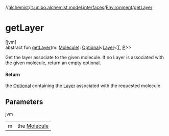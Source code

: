 //[alchemist](../../../index.md)/[it.unibo.alchemist.model.interfaces](../index.md)/[Environment](index.md)/[getLayer](get-layer.md)

# getLayer

[jvm]\
abstract fun [getLayer](get-layer.md)(m: [Molecule](../-molecule/index.md)): [Optional](https://docs.oracle.com/javase/8/docs/api/java/util/Optional.html)<[Layer](../-layer/index.md)<[T](../../it.unibo.alchemist.boundary.interfaces/-output-monitor/index.md), [P](../../it.unibo.alchemist.boundary.interfaces/-output-monitor/index.md)>>

Get the layer associate to the given molecule. If no Layer is associated with the given molecule, return an empty optional.

#### Return

the [Optional](https://docs.oracle.com/javase/8/docs/api/java/util/Optional.html) containing the [Layer](../-layer/index.md) associated with the requested molecule

## Parameters

jvm

| | |
|---|---|
| m | the [Molecule](../-molecule/index.md) |
